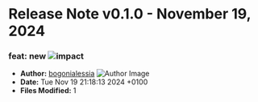 # Release Note v0.1.0 - November 19, 2024


### feat: new ![impact](https://img.shields.io/badge/impact-low-green?style=flat-square)
- **Author:** [bogonialessia](https://github.com/bogonialessia) ![Author Image](https://avatars.githubusercontent.com/bogonialessia?size=40)
- **Date:** Tue Nov 19 21:18:13 2024 +0100
- **Files Modified:** 1
    
